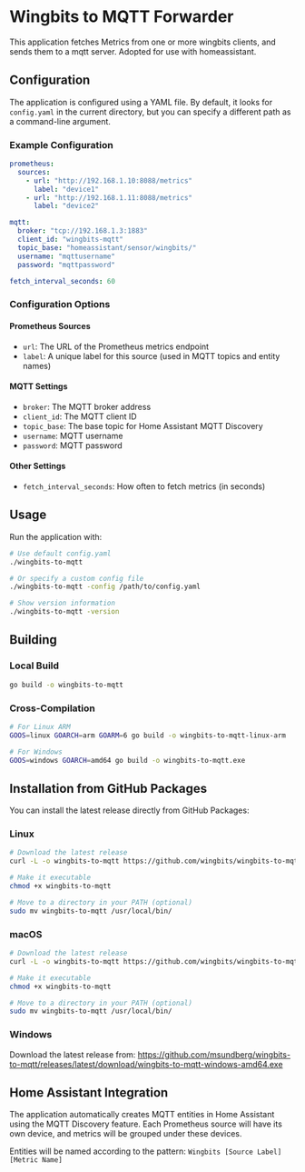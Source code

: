 # Wingbits to MQTT Forwarder

This application fetches Metrics from one or more wingbits clients, and sends them to a mqtt server. Adopted for use with homeassistant.

## Configuration

The application is configured using a YAML file. By default, it looks for `config.yaml` in the current directory, but you can specify a different path as a command-line argument.

### Example Configuration

```yaml
prometheus:
  sources:
    - url: "http://192.168.1.10:8088/metrics"
      label: "device1"
    - url: "http://192.168.1.11:8088/metrics"
      label: "device2"

mqtt:
  broker: "tcp://192.168.1.3:1883"
  client_id: "wingbits-mqtt"
  topic_base: "homeassistant/sensor/wingbits/"
  username: "mqttusername"
  password: "mqttpassword"

fetch_interval_seconds: 60
```

### Configuration Options

#### Prometheus Sources
- `url`: The URL of the Prometheus metrics endpoint
- `label`: A unique label for this source (used in MQTT topics and entity names)

#### MQTT Settings
- `broker`: The MQTT broker address
- `client_id`: The MQTT client ID
- `topic_base`: The base topic for Home Assistant MQTT Discovery
- `username`: MQTT username
- `password`: MQTT password

#### Other Settings
- `fetch_interval_seconds`: How often to fetch metrics (in seconds)

## Usage

Run the application with:

```bash
# Use default config.yaml
./wingbits-to-mqtt

# Or specify a custom config file
./wingbits-to-mqtt -config /path/to/config.yaml

# Show version information
./wingbits-to-mqtt -version
```

## Building

### Local Build

```bash
go build -o wingbits-to-mqtt
```

### Cross-Compilation

```bash
# For Linux ARM
GOOS=linux GOARCH=arm GOARM=6 go build -o wingbits-to-mqtt-linux-arm

# For Windows
GOOS=windows GOARCH=amd64 go build -o wingbits-to-mqtt.exe
```

## Installation from GitHub Packages

You can install the latest release directly from GitHub Packages:

### Linux
```bash
# Download the latest release
curl -L -o wingbits-to-mqtt https://github.com/wingbits/wingbits-to-mqtt/releases/latest/download/wingbits-to-mqtt-linux-amd64

# Make it executable
chmod +x wingbits-to-mqtt

# Move to a directory in your PATH (optional)
sudo mv wingbits-to-mqtt /usr/local/bin/
```

### macOS
```bash
# Download the latest release
curl -L -o wingbits-to-mqtt https://github.com/wingbits/wingbits-to-mqtt/releases/latest/download/wingbits-to-mqtt-darwin-amd64

# Make it executable
chmod +x wingbits-to-mqtt

# Move to a directory in your PATH (optional)
sudo mv wingbits-to-mqtt /usr/local/bin/
```

### Windows
Download the latest release from: https://github.com/msundberg/wingbits-to-mqtt/releases/latest/download/wingbits-to-mqtt-windows-amd64.exe

## Home Assistant Integration

The application automatically creates MQTT entities in Home Assistant using the MQTT Discovery feature. Each Prometheus source will have its own device, and metrics will be grouped under these devices.

Entities will be named according to the pattern: `Wingbits [Source Label] [Metric Name]` 